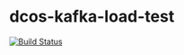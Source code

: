 # dcos-kafka-load-test
[![Build Status](https://travis-ci.org/mockingbird2/dcos-kafka-load-test.svg?branch=master)](https://travis-ci.org/mockingbird2/dcos-kafka-load-test)
